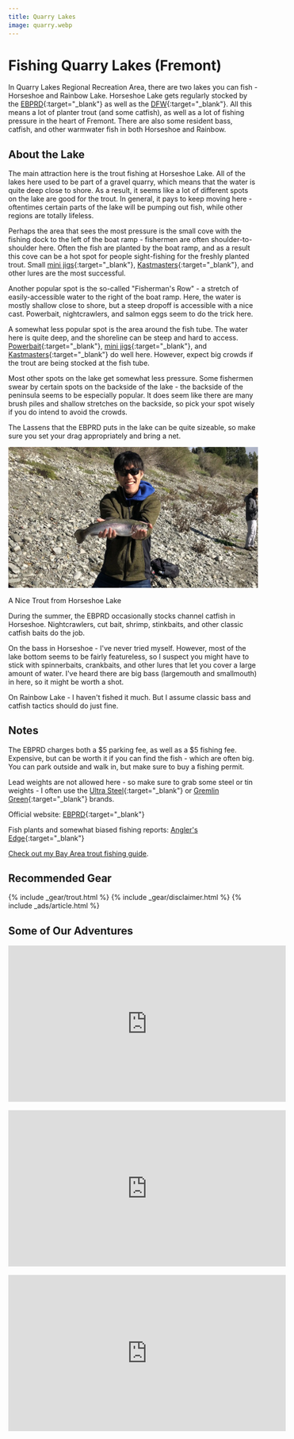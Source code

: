```yaml
---
title: Quarry Lakes
image: quarry.webp
---
```


# Fishing Quarry Lakes (Fremont)

In Quarry Lakes Regional Recreation Area, there are two lakes you can fish - Horseshoe and Rainbow Lake. Horseshoe Lake gets regularly stocked by the [EBPRD](https://www.ebparks.org/recreation/fishing/anglers-edge-online){:target="_blank"} as well as the [DFW](https://nrm.dfg.ca.gov/FishPlants/Default.aspx?water=Horseshoe+Lake&time=All){:target="_blank"}. All this means a lot of planter trout (and some catfish), as well as a lot of fishing pressure in the heart of Fremont. There are also some resident bass, catfish, and other warmwater fish in both Horseshoe and Rainbow.


## About the Lake

The main attraction here is the trout fishing at Horseshoe Lake. All of the lakes here used to be part of a gravel quarry, which means that the water is quite deep close to shore. As a result, it seems like a lot of different spots on the lake are good for the trout. In general, it pays to keep moving here - oftentimes certain parts of the lake will be pumping out fish, while other regions are totally lifeless.

Perhaps the area that sees the most pressure is the small cove with the fishing dock to the left of the boat ramp - fishermen are often shoulder-to-shoulder here. Often the fish are planted by the boat ramp, and as a result this cove can be a hot spot for people sight-fishing for the freshly planted trout. Small [mini jigs](https://amzn.to/3pqIyHL){:target="_blank"}, [Kastmasters](https://amzn.to/3agKmui){:target="_blank"}, and other lures are the most successful.

Another popular spot is the so-called "Fisherman's Row" - a stretch of easily-accessible water to the right of the boat ramp. Here, the water is mostly shallow close to shore, but a steep dropoff is accessible with a nice cast. Powerbait, nightcrawlers, and salmon eggs seem to do the trick here.

A somewhat less popular spot is the area around the fish tube. The water here is quite deep, and the shoreline can be steep and hard to access. [Powerbait](https://amzn.to/3thy8dM){:target="_blank"}, [mini jigs](https://amzn.to/3pqIyHL){:target="_blank"}, and [Kastmasters](https://amzn.to/3agKmui){:target="_blank"} do well here. However, expect big crowds if the trout are being stocked at the fish tube.

Most other spots on the lake get somewhat less pressure. Some fishermen swear by certain spots on the backside of the lake - the backside of the peninsula seems to be especially popular. It does seem like there are many brush piles and shallow stretches on the backside, so pick your spot wisely if you do intend to avoid the crowds.

The Lassens that the EBPRD puts in the lake can be quite sizeable, so make sure you set your drag appropriately and bring a net.

![Trout at Horseshoe Lake](/assets/images/quarry_trout.webp)
<div class="caption">A Nice Trout from Horseshoe Lake</div>

During the summer, the EBPRD occasionally stocks channel catfish in Horseshoe. Nightcrawlers, cut bait, shrimp, stinkbaits, and other classic catfish baits do the job.

On the bass in Horseshoe - I've never tried myself. However, most of the lake bottom seems to be fairly featureless, so I suspect you might have to stick with spinnerbaits, crankbaits, and other lures that let you cover a large amount of water. I've heard there are big bass (largemouth and smallmouth) in here, so it might be worth a shot.

On Rainbow Lake - I haven't fished it much. But I assume classic bass and catfish tactics should do just fine.

## Notes

The EBPRD charges both a $5 parking fee, as well as a $5 fishing fee. Expensive, but can be worth it if you can find the fish - which are often big. You can park outside and walk in, but make sure to buy a fishing permit.

Lead weights are not allowed here - so make sure to grab some steel or tin weights - I often use the [Ultra Steel](https://amzn.to/3eqPm1O){:target="_blank"} or [Gremlin Green](https://amzn.to/3yVxtSo){:target="_blank"} brands.

Official website: [EBPRD](https://www.ebparks.org/parks/quarry-lakes){:target="_blank"}

Fish plants and somewhat biased fishing reports: [Angler's Edge](https://www.ebparks.org/recreation/fishing/anglers-edge-online){:target="_blank"}

[Check out my Bay Area trout fishing guide](/trout).

## Recommended Gear

{% include _gear/trout.html %}
{% include _gear/disclaimer.html %}
{% include _ads/article.html %}

## Some of Our Adventures

<p style="text-align:center;">
<iframe width="560" height="315" src="https://www.youtube.com/embed/stySNqpSpIY" title="YouTube video player" frameborder="0" allow="accelerometer; autoplay; clipboard-write; encrypted-media; gyroscope; picture-in-picture" allowfullscreen></iframe>
</p>
<p style="text-align:center;">
<iframe width="560" height="315" src="https://www.youtube.com/embed/hCEMmAs7_ic" title="YouTube video player" frameborder="0" allow="accelerometer; autoplay; clipboard-write; encrypted-media; gyroscope; picture-in-picture" allowfullscreen></iframe>
</p>
<p style="text-align:center;">
<iframe width="560" height="315" src="https://www.youtube.com/embed/R4MgWj2_iJQ" title="YouTube video player" frameborder="0" allow="accelerometer; autoplay; clipboard-write; encrypted-media; gyroscope; picture-in-picture" allowfullscreen></iframe>
</p>
